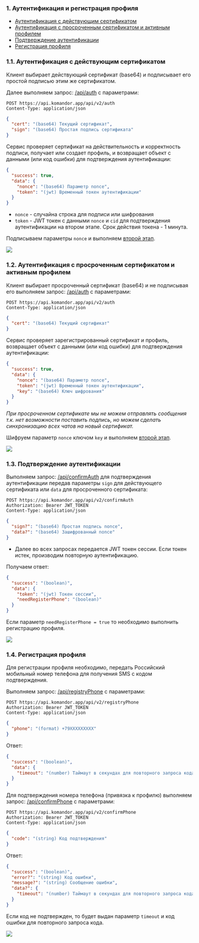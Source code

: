### 1. Аутентификация и регистрация профиля
   
- [Аутентификация с действующим сертификатом](#s1)
- [Аутентификация с просроченным сертификатом и активным профилем](#s2)
- [Подтверждение аутентификации](#s3)
- [Регистрация профиля](#s4)

<a name="s1"></a>
### 1.1. Аутентификация с действующим сертификатом

Клиент выбирает действующий сертификат (base64) и подписывает его простой подписью этим же сертификатом.

Далее выполняем запрос: [/api/auth](https://api.komandor.app/swagger/static/index.html#/Auth/post_api_v2_auth) с параметрами:


```http request
POST https://api.komandor.app/api/v2/auth
Content-Type: application/json
```
```json
{
  "cert": "(base64) Текущий сертификат",
  "sign": "(base64) Простая подпись сертификата"
}
```

Сервис проверяет сертификат на действительность и корректность подписи, получает или создает профиль, и возвращает 
объект с данными (или код ошибки) для подтверждения аутентификации:

```json
{
  "success": true,
  "data": {
    "nonce": "(base64) Параметр nonce",
    "token": "(jwt) Временный токен аутентификации"
  }
}
```
- `nonce` - случайна строка для подписи или шифрования
- `token` - JWT токен с данными `nonce` и `cid` для подтверждения аутентификации на втором этапе.
Срок действия токена - 1 минута.

Подписываем параметры `nonce` и выполняем [второй этап](#s3).

![](../img/1.1.auth.svg)

<a name="s2"></a>
### 1.2. Аутентификация с просроченным сертификатом и активным профилем

Клиент выбирает просроченный сертификат (base64) и не подписывая его выполняем запрос: [/api/auth](https://api.komandor.app/swagger/static/index.html#/Auth/post_api_v2_auth) с параметрами:


```http request
POST https://api.komandor.app/api/v2/auth
Content-Type: application/json
```
```json
{
  "cert": "(base64) Текущий сертификат"
}
```

Сервис проверяет зарегистрированный сертификат и профиль, возвращает объект с данными (или код ошибки) для 
подтверждения аутентификации:

```json
{
  "success": true,
  "data": {
    "nonce": "(base64) Параметр nonce",
    "token": "(jwt) Временный токен аутентификации",
    "key": "(base64) Ключ шифрования"
  }
}
```

_При просроченном сертификате мы не можем отправлять сообщения т.к. нет возможности поставить подпись, но можем сделать 
синхронизацию всех чатов на новый сертификат._

Шифруем параметр `nonce` ключом `key` и выполняем [второй этап](#s3).

![](../img/1.2.auth.svg)

<a name="s3"></a>
### 1.3. Подтверждение аутентификации

Выполняем запрос: [/api/confirmAuth](https://api.komandor.app/swagger/static/index.html#/Auth/post_api_v2_confirmAuth) для 
подтверждения аутентификации передав параметры `sign` для действующего сертификата или `data` для просроченного сертификата:

```http request
POST https://api.komandor.app/api/v2/confirmAuth
Authorization: Bearer JWT_TOKEN
Content-Type: application/json
```
```json
{
  "sign?": "(base64) Простая подпись nonce",
  "data?": "(base64) Зашифрованный nonce"
}
```

* Далее во всех запросах передается JWT токен сессии. Если токен истек, производим повторную аутентификацию.

Получаем ответ:

```json
{
  "success": "(boolean)",
  "data": {
    "token": "(jwt) Токен сессии",
    "needRegisterPhone": "(boolean)"
  }
}
```

Если параметр `needRegisterPhone = true` то необходимо выполнить регистрацию профиля.

![](../img/1.3.auth.svg)

<a name="s4"></a>
### 1.4. Регистрация профиля

Для регистрации профиля необходимо, передать Российский мобильный номер телефона для получения SMS с кодом 
подтверждения. 

Выполняем запрос: [/api/registryPhone](https://api.komandor.app/swagger/static/index.html#/Auth/post_api_v2_registryPhone) с параметрами:

```http request
POST https://api.komandor.app/api/v2/registryPhone
Authorization: Bearer JWT_TOKEN
Content-Type: application/json
```
```json
{
  "phone": "(format) +79XXXXXXXXX"
}
```

Ответ:

```json
{
  "success": "(boolean)",
  "data": {
    "timeout": "(number) Таймаут в секундах для повторного запроса кода"
  }
}
```

Для подтверждения номера телефона (привязка к профилю) выполняем запрос: [/api/confirmPhone](https://api.komandor.app/swagger/static/index.html#/Auth/post_api_v2_confirmPhone) с параметрами:

```http request
POST https://api.komandor.app/api/v2/confirmPhone
Authorization: Bearer JWT_TOKEN
Content-Type: application/json
```
```json
{
  "code": "(string) Код подтверждения"
}
```

Ответ:

```json
{
  "success": "(boolean)",
  "error?": "(string) Код ошибки",
  "message?": "(string) Сообщение ошибки",
  "data?": {
    "timeout": "(number) Таймаут в секундах для повторного запроса кода"
  }
}
```

Если код не подтвержден, то будет выдан параметр `timeout` и код ошибки для повторного запроса кода.

![](../img/1.4.auth.svg)
